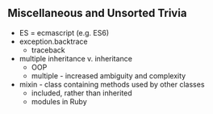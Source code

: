## Miscellaneous and Unsorted Trivia  

- ES = ecmascript (e.g. ES6) 
- exception.backtrace 
    - traceback 
- multiple inheritance v. inheritance 
    - OOP 
    - multiple - increased ambiguity and complexity 
- mixin - class containing methods used by other classes 
    - included, rather than inherited 
    - modules in Ruby 
